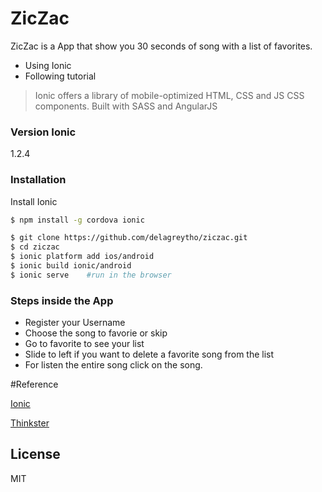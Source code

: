 

# ZicZac

ZicZac is a App that show you 30 seconds of song  with a list of favorites.


  - Using Ionic
  - Following tutorial



> Ionic offers a library of mobile-optimized HTML, CSS and JS CSS components.
>Built with SASS and AngularJS


### Version Ionic
1.2.4



### Installation

Install Ionic

```sh
$ npm install -g cordova ionic
```

```sh
$ git clone https://github.com/delagreytho/ziczac.git
$ cd ziczac
$ ionic platform add ios/android
$ ionic build ionic/android
$ ionic serve    #run in the browser
```


### Steps inside the App
 - Register your Username
 - Choose the song to favorie or skip
 - Go to favorite to see your list
 - Slide to left if you want to delete a favorite song from the list
 - For listen the entire song click on the song.



#Reference

[Ionic](http://ionicframework.com/getting-started/)

[Thinkster](https://thinkster.io/)




License
----
MIT
